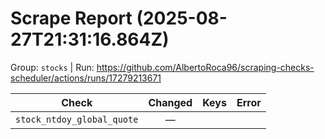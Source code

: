 # Scrape Report (2025-08-27T21:31:16.864Z)

Group: `stocks`  |  Run: https://github.com/AlbertoRoca96/scraping-checks-scheduler/actions/runs/17279213671

| Check | Changed | Keys | Error |
|---|:---:|:--|:--|
| `stock_ntdoy_global_quote` | — |  |  |

